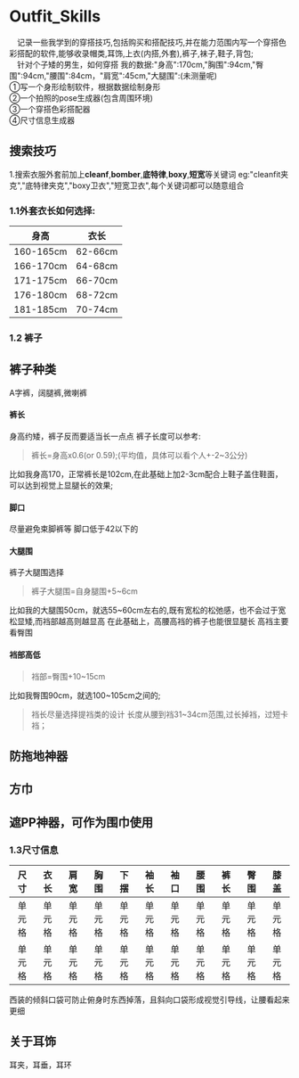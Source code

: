 # Outfit_Skills
&emsp;记录一些我学到的穿搭技巧,包括购买和搭配技巧,并在能力范围内写一个穿搭色彩搭配的软件,能够收录帽类,耳饰,上衣(内搭,外套),裤子,袜子,鞋子,背包;  
&emsp;针对个子矮的男生，如何穿搭
我的数据:"身高":170cm,"胸围":94cm,"臀围":94cm,"腰围":84cm，"肩宽":45cm,"大腿围":(未测量呢)  
①写一个身形绘制软件，根据数据绘制身形  
②一个拍照的pose生成器(包含周围环境)  
③一个穿搭色彩搭配器  
④尺寸信息生成器
## 搜索技巧  
1.搜索衣服外套前加上**cleanf**,**bomber**,**底特律**,**boxy**,**短宽**等关键词
eg:"cleanfit夹克","底特律夹克","boxy卫衣","短宽卫衣",每个关键词都可以随意组合
### 1.1外套衣长如何选择:
| 身高 | 衣长 |
| :-----:| :----: | 
| 160-165cm | 62-66cm | 
| 166-170cm | 64-68cm |
| 171-175cm | 66-70cm |
| 176-180cm | 68-72cm |
| 181-185cm | 70-74cm |
### 1.2 裤子
## 裤子种类
A字裤，阔腿裤,微喇裤

#### 裤长
身高约矮，裤子反而要适当长一点点
裤子长度可以参考:
> 裤长=身高x0.6(or 0.59);(平均值，具体可以看个人+-2~3公分)

比如我身高170，正常裤长是102cm,在此基础上加2-3cm配合上鞋子盖住鞋面，可以达到视觉上显腿长的效果;
#### 脚口
尽量避免束脚裤等
脚口低于42以下的
#### 大腿围
裤子大腿围选择
> 裤子大腿围=自身腿围+5~6cm

比如我的大腿围50cm，就选55~60cm左右的,既有宽松的松弛感，也不会过于宽松显矮,而裆部越高则越显高
在此基础上，高腰高裆的裤子也能很显腿长
高裆主要看臀围
#### 裆部高低
> 裆部=臀围+10~15cm

比如我臀围90cm，就选100~105cm之间的;
> 裆长尽量选择提裆类的设计
> 长度从腰到裆31~34cm范围,过长掉裆，过短卡裆；
## 防拖地神器
## 方巾
## 遮PP神器，可作为围巾使用
### 1.3尺寸信息
| 尺寸 | 衣长 | 肩宽 | 胸围 | 下摆 | 袖长 | 袖口 | 腰围 | 裤长 | 臀围 | 膝盖 |
| :----: | :----: | :----: | :----: | :----: | :----: | :----: | :----: | :----: | :----: | :----: |
| 单元格 | 单元格 | 单元格 | 单元格 | 单元格 | 单元格 | 单元格 | 单元格 | 单元格 | 单元格 | 单元格 |
| 单元格 | 单元格 | 单元格 | 单元格 | 单元格 | 单元格 | 单元格 | 单元格 | 单元格 | 单元格 | 单元格 |

西装的倾斜口袋可防止俯身时东西掉落，且斜向口袋形成视觉引导线，让腰看起来更细
## 关于耳饰
耳夹，耳垂，耳环


